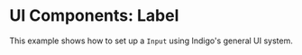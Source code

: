 # UI Components: Label

This example shows how to set up a `Input` using Indigo's general UI system.
